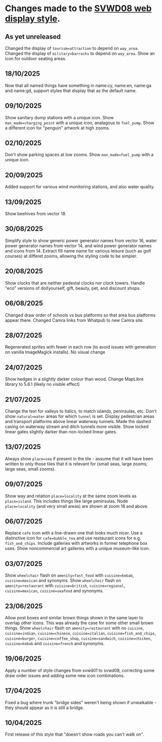 # Changes made to the [SVWD08 web display style](https://github.com/SomeoneElseOSM/SomeoneElse-vector-web-display/blob/main/resources/README_svwd08.md).  

## As yet unreleased
Changed the display of `tourism=attraction` to depend on `way_area`.
Changed the display of `military=barracks` to depend on `way_area`.
Show an icon for outdoor seating areas.

## 18/10/2025
Now that all named things have something in name:cy, name:en, name:ga and name:gd, support styles that display that as the default name.

## 09/10/2025
Show sanitary dump stations with a unique icon.
Show `man_made=charging_point` with a unique icon, analagous to `fuel_pump`.
Show a different icon for "penguin" artwork at high zooms.

## 02/10/2025
Don't show parking spaces at low zooms.
Show `man_made=fuel_pump` with a unique icon.

## 20/09/2025
Added support for various wind monitoring stations, and also water quality.

## 13/09/2025
Show beehives from vector 18.

## 30/08/2025
Simplify style to show generic power generator names from vector 16, water power generator names from vector 14, and wind power generator names and icons from 14.
Extract fill name name for various leisure (such as golf courses) at differet zooms, allowing the styling code to be simpler.

## 20/08/2025
Show clocks that are neither pedestal clocks nor clock towers.
Handle "eco" versions of doityourself, gift, beauty, pet, and discount shops.

## 06/08/2025
Changed draw order of schools vs bus platforms so that area bus platforms appear there.
Changed Camra links from Whatpub to new Camra site.

## 28/07/2025
Regenerated sprites with fewer in each row (to avoid issues with generation on vanilla ImageMagick installs).  No visual change

## 24/07/2025
Show hedges in a slightly darker colour than wood.
Change MapLibre library to 5.6.1 (likely no visible effect)

## 21/07/2025
Change the text for valleys to italics, to match islands, peninsulas, etc.
Don't show `natural=water` areas for which `tunnel` is set.
Display pedestrian areas and transport platforms above linear waterway tunnels.
Made the dashed casing on waterway stream and ditch tunnels more visible.
Show locked linear gates slightly darker than non-locked linear gates.

## 13/07/2025
Always show `place=sea` if present in the tile - assume that it will have been written to only those tiles that it is relevant for (small seas, large zooms; large seas, small zooms).

## 09/07/2025
Show  way and relation `place=locality` at the same zoom levels as `place=island`.  This includes things like large peninsulas.
Node `place=locality` (and very small areas) are shown at zoom 18 and above.

## 06/07/2025
Replace `cafe` icon with a line-drawn one that looks much nicer.
Use a distinctive icon for `cafe=bubble_tea` and use restaurant icons for e.g. `fish_and_chips`.
Include galleries with artworks in former telephone box uses.
Show noncommercial art galleries with a unique museum-like icon.

## 03/07/2025
Show `wheelchair` flash on `amenity=fast_food` with `cuisine=kebab`, `cuisine=mexican` and synonyms.
Show `wheelchair` flash on `amenity=restaurant` with `cuisine=british`, `cuisine=regional`, `cuisine=mexican`, `cuisine=seafood` and synonyms.

## 23/06/2025
Allow post boxes and similar brown things shown in the same layer to overlap other icons.  This was already the case for some other small brown things.
Show `wheelchair` flash on `amenity=restaurant` with no `cuisine`, `cuisine=indian`, `cuisine=chinese`, `cuisine=italian`, `cuisine=fish_and_chips`, `cuisine=burger`, `cuisine=coffee_shop`, `cuisine=sandwich`, `cuisine=chicken`, `cuisine=kebab` and `cuisine=french` and synonyms.

## 19/06/2025
Apply a number of style changes from svwd01 to svwd08, correcting some draw order issues and adding some new icon combinations.

## 17/04/2025
Fixed a bug where trunk "bridge sides" weren't being shown if unwalkable - they should appear as it is still a bridge.

## 10/04/2025
First release of this style that "doesn't show roads you can't walk on".
